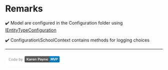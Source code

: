 ﻿# Remarks

:heavy_check_mark: Model are configured in the Configuration folder using [IEntityTypeConfiguration](https://docs.microsoft.com/en-us/dotnet/api/microsoft.entityframeworkcore.ientitytypeconfiguration-1?view=efcore-5.0)

:heavy_check_mark: Configuration\SchoolContext contains methods for logging choices




---

![img](../../assets/kpmvp1.png)


